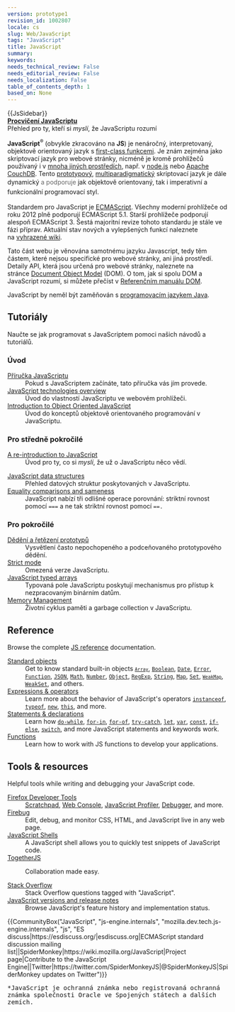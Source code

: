 ```yaml
---
version: prototype1
revision_id: 1002807
locale: cs
slug: Web/JavaScript
tags: "JavaScript"
title: JavaScript
summary: 
keywords: 
needs_technical_review: False
needs_editorial_review: False
needs_localization: False
table_of_contents_depth: 1
based_on: None
---
```

<div>{{JsSidebar}}</div>

<div class="callout-box"><strong><a href="/en-US/docs/Web/JavaScript/A_re-introduction_to_JavaScript">Procvičení JavaScriptu</a></strong><br />
Přehled pro ty, kteří si <em>myslí</em>, že JavaScriptu rozumí</div>

<p><strong>JavaScript</strong><sup>®</sup> (obvykle zkracováno na&nbsp;<strong>JS</strong>) je nenáročný, interpretovaný, objektově orientovaný jazyk s <a href="https://en.wikipedia.org/wiki/First-class_functions" title="https://en.wikipedia.org/wiki/First-class_functions">first-class funkcemi</a>. Je znám zejména jako skriptovací jazyk pro webové stránky, nicméně je kromě prohlížečů používaný i v <a class="external" href="http://en.wikipedia.org/wiki/JavaScript#Uses_outside_web_pages">mnoha jiných prostředích</a>, např. v&nbsp;<a class="external" href="http://nodejs.org/">node.js</a> nebo&nbsp;<a href="http://couchdb.apache.org">Apache CouchDB</a>. Tento&nbsp;<a class="mw-redirect" href="https://en.wikipedia.org/wiki/Prototype-based" title="Prototype-based">prototypový</a>, <a href="/en-US/docs/multiparadigmlanguage.html" title="/en-US/docs/multiparadigmlanguage.html">multiparadigmatický</a>&nbsp;skriptovací jazyk je dále dynamický<font color="#666666">&nbsp;a podporuje</font><span style="line-height:1.572">&nbsp;jak objektově orientovaný, tak i imperativní a funkcionální programovací styl.</span></p>

<p>Standardem pro JavaScript je&nbsp;<a href="/en-US/docs/JavaScript/Language_Resources">ECMAScript</a>. Všechny moderní prohlížeče od roku 2012 plně podporují ECMAScript 5.1. Starší prohlížeče podporují alespoň ECMAScript 3. Šestá majoritní revize tohoto standardu je stále ve fázi příprav. Aktuální stav nových a vylepšených funkcí naleznete na&nbsp;<a class="external" href="http://wiki.ecmascript.org/doku.php?id=harmony:proposals">vyhrazené wiki</a>.</p>

<p>Tato část webu je věnována samotnému jazyku Javascript, tedy těm částem, které nejsou specifické pro webové stránky, ani jiná prostředí. Detaily API, která jsou určená pro webové stránky, naleznete na stránce&nbsp;<a href="/en-US/docs/DOM">Document Object Model</a> (DOM). O tom, jak si spolu DOM a JavaScript rozumí, si můžete přečíst v <a href="/en-US/docs/Gecko_DOM_Reference/Introduction#DOM_and_JavaScript">Referenčním manuálu DOM</a>.</p>

<p>JavaScript by neměl být zaměňován s&nbsp;<a href="http://en.wikipedia.org/wiki/Java_(programming_language)">programovacím jazykem Java</a>.</p>

<div class="column-container">
<div class="column-half">
<h2 id="Tutoriály">Tutoriály</h2>

<p>Naučte se jak programovat s JavaScriptem pomoci našich návodů a tutoriálů.</p>

<h3 id="Introductory">Úvod</h3>

<dl>
 <dt><a href="https://developer.mozilla.org/en-US/docs/Web/JavaScript/Guide">Příručka JavaScriptu</a></dt>
 <dd>Pokud s JavaScriptem začínáte, tato příručka vás jím provede.</dd>
 <dt><a href="/en-US/docs/Web/JavaScript/JavaScript_technologies_overview">JavaScript technologies overview</a></dt>
 <dd>Úvod do vlastností JavaScriptu&nbsp;ve webovém prohlížeči.</dd>
 <dt><a href="https://developer.mozilla.org/en-US/docs/Web/JavaScript/Introduction_to_Object-Oriented_JavaScript">Introduction to Object Oriented JavaScript</a></dt>
 <dd>Úvod do konceptů objektově orientovaného programování v JavaScriptu.</dd>
</dl>

<h3 id="Intermediate">Pro středně pokročilé</h3>

<dl>
 <dt><a href="https://developer.mozilla.org/en-US/docs/Web/JavaScript/A_re-introduction_to_JavaScript">A re-introduction to JavaScript</a></dt>
 <dd>Úvod pro ty, co si <em>myslí</em>, že už o JavaScriptu něco vědí.</dd>
</dl>

<dl>
 <dt><a href="https://developer.mozilla.org/en-US/docs/Web/JavaScript/Data_structures">JavaScript data structures</a></dt>
 <dd>Přehled datových struktur poskytovaných v JavaScriptu.</dd>
 <dt><a href="/en-US/docs/Web/JavaScript/Equality_comparisons_and_sameness">Equality comparisons and sameness</a></dt>
 <dd>JavaScript nabízí tři odlišné operace porovnání:&nbsp;striktní rovnost pomocí&nbsp;<code>===</code>&nbsp;a ne tak striktní rovnost pomocí&nbsp;<code>==.</code></dd>
</dl>

<h3 id="Advanced">Pro pokročilé</h3>

<dl>
 <dt><a href="/en-US/docs/Web/JavaScript/Inheritance_and_the_prototype_chain">Dědění a řetězení prototypů</a></dt>
 <dd>Vysvětlení často nepochopeného a podceňovaného prototypového dědění.</dd>
 <dt><a href="/en-US/docs/Web/JavaScript/Reference/Strict_mode">Strict mode</a></dt>
 <dd>Omezená verze JavaScriptu.</dd>
 <dt><a href="https://developer.mozilla.org/en-US/docs/Web/JavaScript/Typed_arrays">JavaScript typed arrays</a></dt>
 <dd>Typovaná pole JavaScriptu poskytují mechanismus pro přístup k nezpracovaným binárním datům.</dd>
 <dt><a href="https://developer.mozilla.org/en-US/docs/Web/JavaScript/Memory_Management">Memory Management</a></dt>
 <dd>Životní cyklus paměti a&nbsp;garbage collection v JavaScriptu.</dd>
</dl>
</div>

<div class="column-half">
<h2 id="Reference">Reference</h2>

<p>Browse the complete <a href="/en-US/docs/Web/JavaScript/Reference">JS reference</a> documentation.</p>

<dl>
 <dt><a href="/en-US/docs/Web/JavaScript/Reference/Global_Objects">Standard objects</a></dt>
 <dd>Get to know standard built-in objects <code><a href="https://developer.mozilla.org/en-US/docs/Web/JavaScript/Reference/Global_Objects/Array" title="The JavaScript Array global object is a constructor for arrays, which are high-level, list-like objects."><code>Array</code></a></code>, <a href="https://developer.mozilla.org/en-US/docs/Web/JavaScript/Reference/Global_Objects/Boolean" title="The Boolean object is an object wrapper for a boolean value."><code>Boolean</code></a>, <a href="https://developer.mozilla.org/en-US/docs/Web/JavaScript/Reference/Global_Objects/Date" title="Creates a JavaScript Date instance that represents a single moment in time. Date objects are based on a time value that is the number of milliseconds since 1 January, 1970 UTC."><code>Date</code></a>, <a href="https://developer.mozilla.org/en-US/docs/Web/JavaScript/Reference/Global_Objects/Error" title="The Error constructor creates an error object. Instances of Error objects are thrown when runtime errors occur. The Error object can also be used as a base objects for user-defined exceptions. See below for standard built-in error types."><code>Error</code></a>, <a href="https://developer.mozilla.org/en-US/docs/Web/JavaScript/Reference/Global_Objects/Function" title="The Function constructor creates a new Function object. In JavaScript every function is actually a Function object."><code>Function</code></a>, <a href="https://developer.mozilla.org/en-US/docs/Web/JavaScript/Reference/Global_Objects/JSON" title="The JSON object contains methods for parsing JavaScript Object Notation (JSON) and converting values to JSON. It can't be called or constructed, and aside from its two method properties it has no interesting functionality of its own."><code>JSON</code></a>, <a href="https://developer.mozilla.org/en-US/docs/Web/JavaScript/Reference/Global_Objects/Math" title="Math is a built-in object that has properties and methods for mathematical constants and functions. Not a function object."><code>Math</code></a>, <a href="https://developer.mozilla.org/en-US/docs/Web/JavaScript/Reference/Global_Objects/Number" title="The Number JavaScript object is a wrapper object allowing you to work with numerical values. A Number object is created using the Number() constructor."><code>Number</code></a>, <a href="/en-US/docs/Web/JavaScript/Reference/Global_Objects/Object"><code>Object</code></a>, <a href="https://developer.mozilla.org/en-US/docs/Web/JavaScript/Reference/Global_Objects/RegExp" title="The RegExp constructor creates a regular expression object for matching text with a pattern."><code>RegExp</code></a>, <a href="https://developer.mozilla.org/en-US/docs/Web/JavaScript/Reference/Global_Objects/String" title="The String global object is a constructor for strings, or a sequence of characters."><code>String</code></a>, <a href="https://developer.mozilla.org/en-US/docs/Web/JavaScript/Reference/Global_Objects/Map" title="The Map object is a simple key/value map. Any value (both objects and primitive values) may be used as either a key or a value."><code>Map</code></a>, <code><a href="/en-US/docs/Web/JavaScript/Reference/Global_Objects/Set">Set</a></code>, <code><a href="https://developer.mozilla.org/en-US/docs/Web/JavaScript/Reference/Global_Objects/WeakMap" title="The WeakMap object is a collection of key/value pairs in which the keys are objects and the values can be arbitrary values."><code>WeakMap</code></a></code>, <a href="https://developer.mozilla.org/en-US/docs/Web/JavaScript/Reference/Global_Objects/WeakSet" title="The WeakSet object lets you store weakly held objects in a collection."><code>WeakSet</code></a>, and others.</dd>
 <dt><a href="/en-US/docs/Web/JavaScript/Reference/Operators">Expressions &amp; operators</a></dt>
 <dd>Learn more about the behavior of JavaScript's operators <code><a href="https://developer.mozilla.org/en-US/docs/Web/JavaScript/Reference/Operators/instanceof">instanceof</a></code>, <code><a href="https://developer.mozilla.org/en-US/docs/Web/JavaScript/Reference/Operators/typeof">typeof</a></code>, <code><a href="https://developer.mozilla.org/en-US/docs/Web/JavaScript/Reference/Operators/new">new</a></code>, <code><a href="https://developer.mozilla.org/en-US/docs/Web/JavaScript/Reference/Operators/this">this</a></code>, and more.</dd>
 <dt><a href="/en-US/docs/Web/JavaScript/Reference/Statements">Statements &amp; declarations</a></dt>
 <dd>Learn how <code><a href="https://developer.mozilla.org/en-US/docs/Web/JavaScript/Reference/Statements/do...while">do-while</a></code>, <code><a href="https://developer.mozilla.org/en-US/docs/Web/JavaScript/Reference/Statements/for...in">for-in</a></code>, <code><a href="https://developer.mozilla.org/en-US/docs/Web/JavaScript/Reference/Statements/for...of">for-of</a></code>, <code><a href="https://developer.mozilla.org/en-US/docs/Web/JavaScript/Reference/Statements/try...catch">try-catch</a></code>, <code><a href="https://developer.mozilla.org/en-US/docs/Web/JavaScript/Reference/Statements/let">let</a></code>, <code><a href="https://developer.mozilla.org/en-US/docs/Web/JavaScript/Reference/Statements/var">var</a></code>, <code><a href="https://developer.mozilla.org/en-US/docs/Web/JavaScript/Reference/Statements/const">const</a></code>, <code><a href="https://developer.mozilla.org/en-US/docs/Web/JavaScript/Reference/Statements/if...else">if-else</a></code>, <code><a href="https://developer.mozilla.org/en-US/docs/Web/JavaScript/Reference/Statements/switch">switch</a></code>, and more JavaScript statements and keywords work.</dd>
 <dt><a href="/en-US/docs/Web/JavaScript/Reference/Functions">Functions</a></dt>
 <dd>Learn how to work with JS functions to develop your applications.</dd>
</dl>

<h2 id="Tools_resources">Tools &amp; resources</h2>

<p>Helpful tools while writing and debugging your JavaScript code.</p>

<dl>
 <dt><a href="/en-US/docs/Tools">Firefox Developer Tools</a></dt>
 <dd><a href="/en-US/docs/Tools/Scratchpad">Scratchpad</a>, <a href="/en-US/docs/Tools/Web_Console">Web Console</a>, <a href="/en-US/docs/Tools/Profiler">JavaScript Profiler</a>, <a href="/en-US/docs/Tools/Debugger">Debugger</a>, and more.</dd>
 <dt><a class="external" href="http://www.getfirebug.com/">Firebug</a></dt>
 <dd>Edit, debug, and monitor CSS, HTML, and JavaScript live in any web page.</dd>
 <dt><a href="/en-US/docs/Web/JavaScript/Shells">JavaScript Shells</a></dt>
 <dd>A JavaScript shell allows you to quickly test snippets of JavaScript code.</dd>
 <dt><a href="https://togetherjs.com/">TogetherJS</a></dt>
 <dd>
 <p class="hero-header-text large">Collaboration made easy.</p>
 </dd>
 <dt><a href="http://stackoverflow.com/questions/tagged/javascript">Stack Overflow</a></dt>
 <dd>Stack Overflow questions tagged with "JavaScript".</dd>
 <dt><a href="/en-US/docs/Web/JavaScript/New_in_JavaScript">JavaScript versions and release notes</a></dt>
 <dd>Browse JavaScript's feature history and implementation status.</dd>
</dl>
</div>
</div>

<p>{{CommunityBox("JavaScript", "js-engine.internals", "mozilla.dev.tech.js-engine.internals", "js", "ES discuss|https://esdiscuss.org/|esdiscuss.org|ECMAScript standard discussion mailing list||SpiderMonkey|https://wiki.mozilla.org/JavaScript|Project page|Contribute to the JavaScript Engine||Twitter|https://twitter.com/SpiderMonkeyJS|@SpiderMonkeyJS|SpiderMonkey updates on Twitter")}}</p>

<p><samp>*JavaScript je ochranná známka nebo registrovaná ochranná známka společnosti Oracle ve Spojených státech a dalších zemích.</samp></p>

